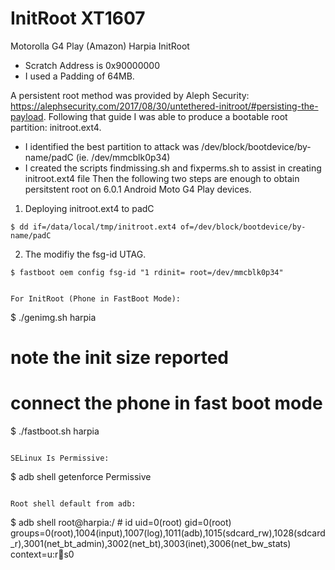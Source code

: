 # InitRoot XT1607
Motorolla G4 Play (Amazon) Harpia InitRoot
* Scratch Address is 0x90000000
* I used a Padding of 64MB.

A persistent root method was provided by Aleph Security: https://alephsecurity.com/2017/08/30/untethered-initroot/#persisting-the-payload. Following that guide I was able to produce a bootable root partition: initroot.ext4.
* I identified the best partition to attack was /dev/block/bootdevice/by-name/padC (ie. /dev/mmcblk0p34)
* I created the scripts findmissing.sh and fixperms.sh to assist in creating initroot.ext4 file
Then the following two steps are enough to obtain persitstent root on 6.0.1 Android Moto G4 Play devices.
1. Deploying initroot.ext4 to padC
```
$ dd if=/data/local/tmp/initroot.ext4 of=/dev/block/bootdevice/by-name/padC 
```
2. The modifiy the fsg-id UTAG.
```
$ fastboot oem config fsg-id "1 rdinit= root=/dev/mmcblk0p34"


For InitRoot (Phone in FastBoot Mode):
```
$ ./genimg.sh harpia
# note the init size reported <size>
# connect the phone in fast boot mode
$ ./fastboot.sh harpia <size>
```

SELinux Is Permissive:
```
$ adb shell getenforce
Permissive
```

Root shell default from adb:
```
$ adb shell
root@harpia:/ # id
uid=0(root) gid=0(root) groups=0(root),1004(input),1007(log),1011(adb),1015(sdcard_rw),1028(sdcard_r),3001(net_bt_admin),3002(net_bt),3003(inet),3006(net_bw_stats) context=u:r:shell:s0
```

